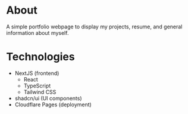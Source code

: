 # About
A simple portfolio webpage to display my projects, resume, and general information about myself.

# Technologies
- NextJS (frontend)
  - React
  - TypeScript
  - Tailwind CSS
- shadcn/ui (UI components)
- Cloudflare Pages (deployment)